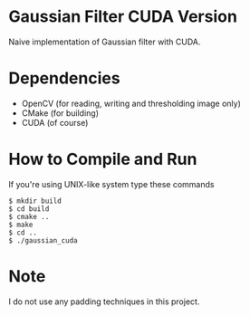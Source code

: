 # Gaussian Filter CUDA Version
Naive implementation of Gaussian filter with CUDA.

# Dependencies
* OpenCV (for reading, writing and thresholding image only)
* CMake (for building)
* CUDA (of course)

# How to Compile and Run
If you're using UNIX-like system type these commands
```
$ mkdir build
$ cd build
$ cmake ..
$ make
$ cd ..
$ ./gaussian_cuda
```

# Note
I do not use any padding techniques in this project.
